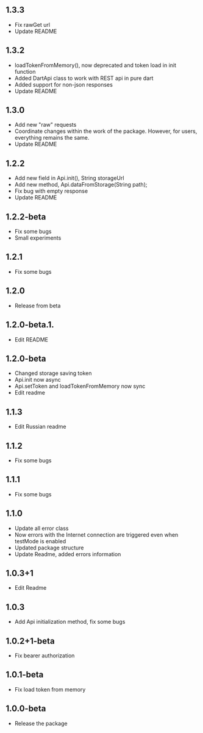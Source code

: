 ## 1.3.3
* Fix rawGet url
* Update README

## 1.3.2
* loadTokenFromMemory(), now deprecated and token load in init function 
* Added DartApi class to work with REST api in pure dart
* Added support for non-json responses
* Update README

## 1.3.0
* Add new "raw" requests
* Coordinate changes within the work of the package.
  However, for users, everything remains the same.  
* Update README

## 1.2.2
* Add new field in Api.init(), String storageUrl
* Add new method, Api.dataFromStorage(String path);
* Fix bug with empty response
* Update README

## 1.2.2-beta
* Fix some bugs
* Small experiments

## 1.2.1
* Fix some bugs

## 1.2.0
* Release from beta

## 1.2.0-beta.1.
* Edit README

## 1.2.0-beta
* Changed storage saving token
* Api.init now async
* Api.setToken and loadTokenFromMemory now sync
* Edit readme

## 1.1.3
* Edit Russian readme

## 1.1.2
* Fix some bugs

## 1.1.1
* Fix some bugs

## 1.1.0
* Update all error class
* Now errors with the Internet connection are triggered even when testMode is enabled
* Updated package structure
* Update Readme, added errors information

## 1.0.3+1
* Edit Readme

## 1.0.3
* Add Api initialization method, fix some bugs

## 1.0.2+1-beta
* Fix bearer authorization

## 1.0.1-beta
* Fix load token from memory

## 1.0.0-beta
* Release the package
